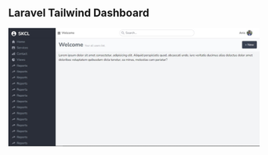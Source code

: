 ## Laravel Tailwind Dashboard

<p align="center"><a href="https://laravel.com" target="_blank"><img src="https://github.com/anisur3036/laravel-tailwind-dashboard/raw/main/public/img/dashbord.jpg" width="1024"></a></p>


